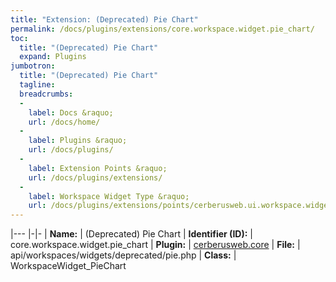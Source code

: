 ```yaml
---
title: "Extension: (Deprecated) Pie Chart"
permalink: /docs/plugins/extensions/core.workspace.widget.pie_chart/
toc:
  title: "(Deprecated) Pie Chart"
  expand: Plugins
jumbotron:
  title: "(Deprecated) Pie Chart"
  tagline: 
  breadcrumbs:
  -
    label: Docs &raquo;
    url: /docs/home/
  -
    label: Plugins &raquo;
    url: /docs/plugins/
  -
    label: Extension Points &raquo;
    url: /docs/plugins/extensions/
  -
    label: Workspace Widget Type &raquo;
    url: /docs/plugins/extensions/points/cerberusweb.ui.workspace.widget
---
```


|---
|-|-
| **Name:** | (Deprecated) Pie Chart
| **Identifier (ID):** | core.workspace.widget.pie_chart
| **Plugin:** | [cerberusweb.core](/docs/plugins/cerberusweb.core/)
| **File:** | api/workspaces/widgets/deprecated/pie.php
| **Class:** | WorkspaceWidget_PieChart

